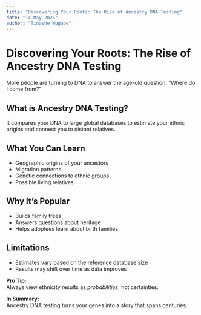 ```yaml
---
title: "Discovering Your Roots: The Rise of Ancestry DNA Testing"
date: "14 May 2025"
auther: "Tinashe Mugabe"
---
```



# Discovering Your Roots: The Rise of Ancestry DNA Testing

More people are turning to DNA to answer the age-old question: “Where do I come from?”

## What is Ancestry DNA Testing?

It compares your DNA to large global databases to estimate your ethnic origins and connect you to distant relatives.

## What You Can Learn
- Geographic origins of your ancestors
- Migration patterns
- Genetic connections to ethnic groups
- Possible living relatives

## Why It’s Popular
- Builds family trees
- Answers questions about heritage
- Helps adoptees learn about birth families

## Limitations
- Estimates vary based on the reference database size
- Results may shift over time as data improves

**Pro Tip:**  
Always view ethnicity results as *probabilities*, not certainties.

**In Summary:**  
Ancestry DNA testing turns your genes into a story that spans centuries.
